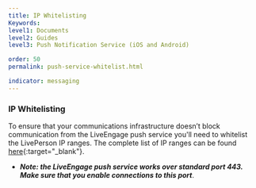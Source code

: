 ```yaml
---
title: IP Whitelisting
Keywords:
level1: Documents
level2: Guides
level3: Push Notification Service (iOS and Android)

order: 50
permalink: push-service-whitelist.html

indicator: messaging
---
```

### IP Whitelisting ###
To ensure that your communications infrastructure doesn’t block communication from the LiveEngage push service you'll need to whitelist the LivePerson IP ranges.
The complete list of IP ranges can be found [here](https://liveengage.liveperson.net/a/new/?connectionOpenArticle=configuring-your-firewall){:target="_blank"}.
* **_Note: the LiveEngage push service works over standard port 443. Make sure that you enable connections to this port_**.
